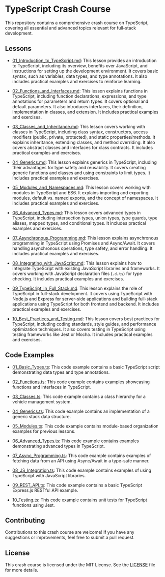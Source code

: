 # TypeScript Crash Course

This repository contains a comprehensive crash course on TypeScript, covering all essential and advanced topics relevant for full-stack development.

## Lessons

- [01_Introduction_to_TypeScript.md](Lessons/01_Introduction_to_TypeScript.md): This lesson provides an introduction to TypeScript, including its overview, benefits over JavaScript, and instructions for setting up the development environment. It covers basic syntax, such as variables, data types, and type annotations. It also includes practical examples and exercises to reinforce learning.

- [02_Functions_and_Interfaces.md](Lessons/02_Functions_and_Interfaces.md): This lesson explains functions in TypeScript, including function declarations, expressions, and type annotations for parameters and return types. It covers optional and default parameters. It also introduces interfaces, their definition, implementation in classes, and extension. It includes practical examples and exercises.

- [03_Classes_and_Inheritance.md](Lessons/03_Classes_and_Inheritance.md): This lesson covers working with classes in TypeScript, including class syntax, constructors, access modifiers (public, private, protected), and static properties/methods. It explains inheritance, extending classes, and method overriding. It also covers abstract classes and interfaces for class contracts. It includes practical examples and exercises.

- [04_Generics.md](Lessons/04_Generics.md): This lesson explains generics in TypeScript, including their advantages for type safety and reusability. It covers creating generic functions and classes and using constraints to limit types. It includes practical examples and exercises.

- [05_Modules_and_Namespaces.md](Lessons/05_Modules_and_Namespaces.md): This lesson covers working with modules in TypeScript and ES6. It explains importing and exporting modules, default vs. named exports, and the concept of namespaces. It includes practical examples and exercises.

- [06_Advanced_Types.md](Lessons/06_Advanced_Types.md): This lesson covers advanced types in TypeScript, including intersection types, union types, type guards, type aliases, mapped types, and conditional types. It includes practical examples and exercises.

- [07_Asynchronous_Programming.md](Lessons/07_Asynchronous_Programming.md): This lesson explains asynchronous programming in TypeScript using Promises and Async/Await. It covers handling asynchronous operations, type safety, and error handling. It includes practical examples and exercises.

- [08_Integrating_with_JavaScript.md](Lessons/08_Integrating_with_JavaScript.md): This lesson explains how to integrate TypeScript with existing JavaScript libraries and frameworks. It covers working with JavaScript declaration files (`.d.ts`) for type checking. It includes practical examples and exercises.

- [09_TypeScript_in_Full_Stack.md](Lessons/09_TypeScript_in_Full_Stack.md): This lesson explains the role of TypeScript in full-stack development. It covers using TypeScript with Node.js and Express for server-side applications and building full-stack applications using TypeScript for both frontend and backend. It includes practical examples and exercises.

- [10_Best_Practices_and_Testing.md](Lessons/10_Best_Practices_and_Testing.md): This lesson covers best practices for TypeScript, including coding standards, style guides, and performance optimization techniques. It also covers testing in TypeScript using testing frameworks like Jest or Mocha. It includes practical examples and exercises.

## Code Examples

- [01_Basic_Types.ts](Code_Examples/01_Basic_Types.ts): This code example contains a basic TypeScript script demonstrating data types and type annotations.

- [02_Functions.ts](Code_Examples/02_Functions.ts): This code example contains examples showcasing functions and interfaces in TypeScript.

- [03_Classes.ts](Code_Examples/03_Classes.ts): This code example contains a class hierarchy for a vehicle management system.

- [04_Generics.ts](Code_Examples/04_Generics.ts): This code example contains an implementation of a generic stack data structure.

- [05_Modules.ts](Code_Examples/05_Modules.ts): This code example contains module-based organization examples for previous lessons.

- [06_Advanced_Types.ts](Code_Examples/06_Advanced_Types.ts): This code example contains examples demonstrating advanced types in TypeScript.

- [07_Async_Programming.ts](Code_Examples/07_Async_Programming.ts): This code example contains examples of fetching data from an API using Async/Await in a type-safe manner.

- [08_JS_Integration.ts](Code_Examples/08_JS_Integration.ts): This code example contains examples of using TypeScript with JavaScript libraries.

- [09_REST_API.ts](Code_Examples/09_REST_API.ts): This code example contains a basic TypeScript Express.js RESTful API example.

- [10_Testing.ts](Code_Examples/10_Testing.ts): This code example contains unit tests for TypeScript functions using Jest.

## Contributing

Contributions to this crash course are welcome! If you have any suggestions or improvements, feel free to submit a pull request.

## License

This crash course is licensed under the MIT License. See the [LICENSE](LICENSE) file for more details.